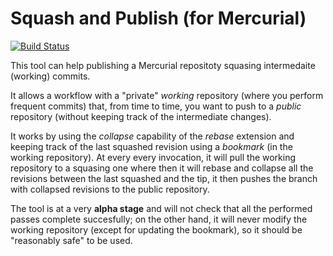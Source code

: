 # Squash and Publish (for Mercurial)

[![Build Status](https://travis-ci.org/mapio/hg-sap.png?branch=master)](https://travis-ci.org/mapio/hg-sap)

This tool can help publishing a Mercurial repositoty squasing intermedaite
(working) commits.

It allows a workflow with a "private" *working* repository (where you perform
frequent commits) that, from time to time, you want to push to a *public*
repository (without keeping track of the intermediate changes).

It works by using the *collapse* capability of the *rebase* extension and
keeping track of the last squashed revision using a *bookmark* (in the working
repository). At every every invocation, it will pull the working repository to
a squasing one where then it will rebase and collapse all the revisions
between the last squashed and the tip, it then pushes the branch with
collapsed revisions to the public repository.

The tool is at a very **alpha stage** and will not check that all the
performed passes complete succesfully; on the other hand, it will never modify
the working repository (except for updating the bookmark), so it should be
"reasonably safe" to be used.
